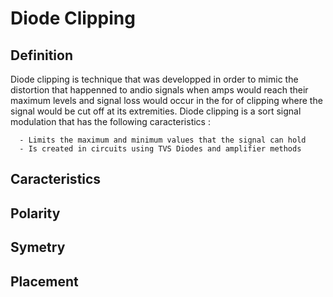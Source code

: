 # Diode Clipping
## Definition
Diode clipping is technique that was developped in order to mimic the distortion that happenned to andio signals when amps would reach their maximum levels and signal loss would occur in the for of clipping where the signal would be cut off at its extremities.
Diode clipping is a sort signal modulation that has the following caracteristics :

```
  - Limits the maximum and minimum values that the signal can hold
  - Is created in circuits using TVS Diodes and amplifier methods 
```

## Caracteristics

## Polarity
## Symetry
## Placement
